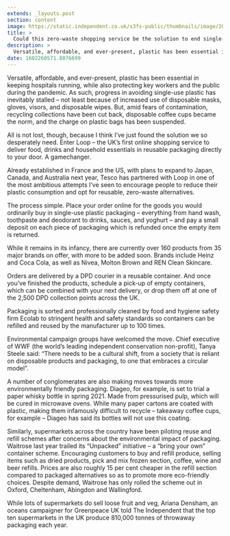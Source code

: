 ```yaml
--- 
extends: _layouts.post 
section: content 
image: https://static.independent.co.uk/s3fs-public/thumbnails/image/2019/11/20/16/string-bag-201119.jpg 
title: > 
  Could this zero-waste shopping service be the solution to end single-use plastic? 
description: > 
  Versatile, affordable, and ever-present, plastic has been essential in keeping hospitals running, while also protecting key workers and the public during the pandemic.As such, progress in avoiding single-use plastic has inevitably stalled – not least because of increased use of disposable masks, gloves, visors, and disposable wipes.But, amid fears of contamination, recycling collections have been cut back, disposable coffee cups became the norm, and the charge on plastic bags has been suspended.All is not lost, though, because I think I’ve just found the solution we so desperately need.Enter Loop – the UK’s first online shopping service to deliver food, drinks and household essentials in reusable packaging directly to your door. 
date: 1602260571.8076699 
--- 
```

Versatile, affordable, and ever-present, plastic has been essential in keeping hospitals running, while also protecting key workers and the public during the pandemic. As such, progress in avoiding single-use plastic has inevitably stalled – not least because of increased use of disposable masks, gloves, visors, and disposable wipes. But, amid fears of contamination, recycling collections have been cut back, disposable coffee cups became the norm, and the charge on plastic bags has been suspended.

All is not lost, though, because I think I’ve just found the solution we so desperately need. Enter Loop – the UK’s first online shopping service to deliver food, drinks and household essentials in reusable packaging directly to your door. A gamechanger.

Already established in France and the US, with plans to expand to Japan, Canada, and Australia next year, Tesco has partnered with Loop in one of the most ambitious attempts I’ve seen to encourage people to reduce their plastic consumption and opt for reusable, zero-waste alternatives.

The process simple. Place your order online for the goods you would ordinarily buy in single-use plastic packaging – everything from hand wash, toothpaste and deodorant to drinks, sauces, and yoghurt – and pay a small deposit on each piece of packaging which is refunded once the empty item is returned.

While it remains in its infancy, there are currently over 160 products from 35 major brands on offer, with more to be added soon. Brands include Heinz and Coca Cola, as well as Nivea, Molton Brown and REN Clean Skincare.

Orders are delivered by a DPD courier in a reusable container. And once you’ve finished the products, schedule a pick-up of empty containers, which can be combined with your next delivery, or drop them off at one of the 2,500 DPD collection points across the UK.

Packaging is sorted and professionally cleaned by food and hygiene safety firm Ecolab to stringent health and safety standards so containers can be refilled and reused by the manufacturer up to 100 times.

Environmental campaign groups have welcomed the move. Chief executive of WWF (the world’s leading independent conservation non-profit), Tanya Steele said: “There needs to be a cultural shift, from a society that is reliant on disposable products and packaging, to one that embraces a circular model”.

A number of conglomerates are also making moves towards more environmentally friendly packaging. Diageo, for example, is set to trial a paper whisky bottle in spring 2021. Made from pressurised pulp, which will be cured in microwave ovens. While many paper cartons are coated with plastic, making them infamously difficult to recycle – takeaway coffee cups, for example – Diageo has said its bottles will not use this coating.

Similarly, supermarkets across the country have been piloting reuse and refill schemes after concerns about the environmental impact of packaging. Waitrose last year trailed its “Unpacked” initiative – a “bring your own” container scheme. Encouraging customers to buy and refill produce, selling items such as dried products, pick and mix frozen section, coffee, wine and beer refills. Prices are also roughly 15 per cent cheaper in the refill section compared to packaged alternatives so as to promote more eco-friendly choices. Despite demand, Waitrose has only rolled the scheme out in Oxford, Cheltenham, Abingdon and Wallingford.

While lots of supermarkets do sell loose fruit and veg, Ariana Densham, an oceans campaigner for Greenpeace UK told The Independent that the top ten supermarkets in the UK produce 810,000 tonnes of throwaway packaging each year.